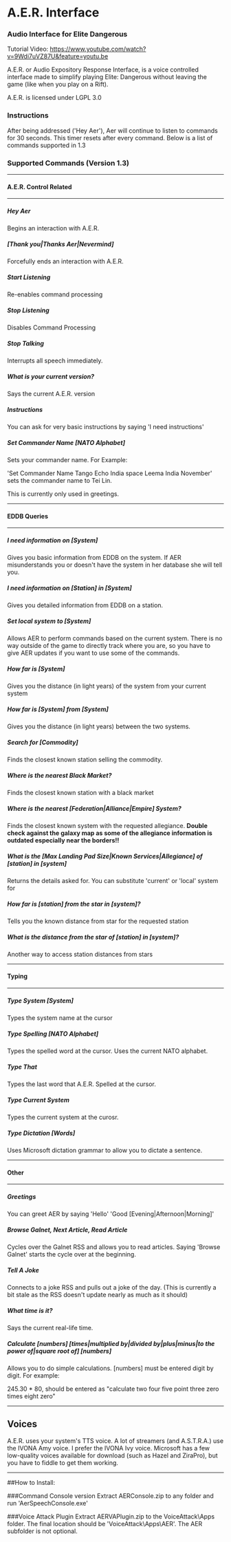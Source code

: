# A.E.R. Interface
### Audio Interface for Elite Dangerous

Tutorial Video: https://www.youtube.com/watch?v=9Wdi7uVZ87U&feature=youtu.be

A.E.R. or Audio Expository Response Interface, is a voice controlled interface made to simplify playing Elite: Dangerous without leaving the game (like when you play on a Rift).

A.E.R. is licensed under LGPL 3.0

### Instructions

After being addressed ('Hey Aer'), Aer will continue to listen to commands for 30 seconds. This timer resets after every command. Below is a list of commands supported in 1.3

### Supported Commands (Version 1.3)
  
---
#### A.E.R. Control Related
---
##### Hey Aer
Begins an interaction with A.E.R.

##### [Thank you|Thanks Aer|Nevermind]
Forcefully ends an interaction with A.E.R.

##### Start Listening
Re-enables command processing

##### Stop Listening
Disables Command Processing

##### Stop Talking
Interrupts all speech immediately.

##### What is your current version?
Says the current A.E.R. version

##### Instructions
You can ask for very basic instructions by saying 'I need instructions'

##### Set Commander Name [NATO Alphabet]
Sets your commander name. For Example:

'Set Commander Name Tango Echo India space Leema India November' sets the commander name to Tei Lin.

This is currently only used in greetings.
  
---
#### EDDB Queries
---
##### I need information on [System]
Gives you basic information from EDDB on the system. If AER misunderstands you or doesn't have the system in her database she will tell you.

##### I need information on [Station] in [System]
Gives you detailed information from EDDB on a station.

##### Set local system to [System]
Allows AER to perform commands based on the current system. There is no way outside of the game to directly track where you are, so you have to give AER updates if you want to use some of the commands.

##### How far is [System]
Gives you the distance (in light years) of the system from your current system

##### How far is [System] from [System]
Gives you the distance (in light years) between the two systems.

##### Search for [Commodity]
Finds the closest known station selling the commodity.

##### Where is the nearest Black Market?
Finds the closest known station with a black market

##### Where is the nearest [Federation|Alliance|Empire] System?
Finds the closest known system with the requested allegiance. **Double check against the galaxy map as some of the allegiance information is outdated especially near the borders!!**

##### What is the [Max Landing Pad Size|Known Services|Allegiance] of [station] in [system]
Returns the details asked for. You can substitute 'current' or 'local' system for <system>

##### How far is [station] from the star in [system]?
Tells you the known distance from star for the requested station

##### What is the distance from the star of [station] in [system]?
Another way to access station distances from stars
  
---
#### Typing
---
##### Type System [System]
Types the system name at the cursor

##### Type Spelling [NATO Alphabet]
Types the spelled word at the cursor. Uses the current NATO alphabet.

##### Type That
Types the last word that A.E.R. Spelled at the cursor.

##### Type Current System
Types the current system at the curosr.
  
##### Type Dictation [Words]
Uses Microsoft dictation grammar to allow you to dictate a sentence. 
  
  
---
#### Other
---
##### Greetings
You can greet AER by saying 'Hello' 'Good [Evening|Afternoon|Morning]'

##### Browse Galnet, Next Article, Read Article
Cycles over the Galnet RSS and allows you to read articles. Saying 'Browse Galnet' starts the cycle over at the beginning.

##### Tell A Joke
Connects to a joke RSS and pulls out a joke of the day. (This is currently a bit stale as the RSS doesn't update nearly as much as it should)

##### What time is it?
Says the current real-life time.

##### Calculate [numbers] [times|multiplied by|divided by|plus|minus|to the power of|square root of] [numbers]
Allows you to do simple calculations. [numbers] must be entered digit by digit. For example:

  245.30 * 80, should be entered as "calculate two four five point three zero times eight zero"
    
    
----

## Voices
A.E.R. uses your system's TTS voice. A lot of streamers (and A.S.T.R.A.) use the IVONA Amy voice. I prefer the IVONA Ivy voice. Microsoft has a few low-quality voices available for download (such as Hazel and ZiraPro), but you have to fiddle to get them working. 


---- 

##How to Install:
  
###Command Console version 
Extract AERConsole.zip to any folder and run 'AerSpeechConsole.exe'
  
###Voice Attack Plugin 
Extract AERVAPlugin.zip to the VoiceAttack\Apps folder.
The final location should be 'VoiceAttack\Apps\AER'. The AER subfolder is not optional.
